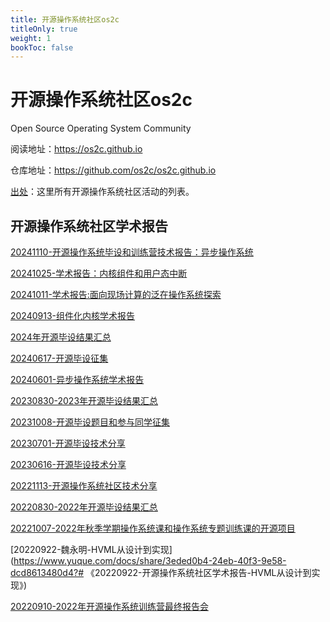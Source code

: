 ```yaml
---
title: 开源操作系统社区os2c
titleOnly: true
weight: 1
bookToc: false
---
```


# 开源操作系统社区os2c

Open Source Operating System Community

阅读地址：<https://os2c.github.io>

仓库地址：<https://github.com/os2c/os2c.github.io>

[出处](https://www.yuque.com/docs/share/b5ae8e1b-966c-4494-b5a2-318a2a052337)：这里所有开源操作系统社区活动的列表。

## 开源操作系统社区学术报告

[20241110-开源操作系统毕设和训练营技术报告：异步操作系统](https://www.yuque.com/xyong-9fuoz/hg8kgr/culbvrzfn9qu9lby)

[20241025-学术报告：内核组件和用户态中断](https://www.yuque.com/xyong-9fuoz/hg8kgr/wkl7y122l8pwwyuo)

[20241011-学术报告:面向现场计算的泛在操作系统探索](https://www.yuque.com/xyong-9fuoz/hg8kgr/hhrh0t5ws3grgupg)

[20240913-组件化内核学术报告](https://www.yuque.com/xyong-9fuoz/hg8kgr/yrqlvc26nf8qfrcl)

[2024年开源毕设结果汇总](https://shimo.im/docs/ZzkLM9W0J0hBoPAQ)

[20240617-开源毕设征集](https://www.yuque.com/xyong-9fuoz/hg8kgr/zkaibaeumvdabgzi)

[20240601-异步操作系统学术报告](https://www.yuque.com/xyong-9fuoz/hg8kgr/xd49izet7xd38gdy)

[20230830-2023年开源毕设结果汇总](https://www.yuque.com/xyong-9fuoz/hg8kgr/nlr21043ghhmmuf9)

[20231008-开源毕设题目和参与同学征集](https://www.yuque.com/xyong-9fuoz/hg8kgr/lg625y278c2f60sd)

[20230701-开源毕设技术分享](https://www.yuque.com/xyong-9fuoz/hg8kgr/qip6ho2p205ucide)

[20230616-开源毕设技术分享](https://www.yuque.com/xyong-9fuoz/hg8kgr/za29qlmfzq31c6vy)

[20221113-开源操作系统社区技术分享](https://www.yuque.com/xyong-9fuoz/hg8kgr/ricin5g3qt1c9gsz)

[20220830-2022年开源毕设结果汇总](https://www.yuque.com/xyong-9fuoz/hg8kgr/rstmxmyv1zutm84y)

[20221007-2022年秋季学期操作系统课和操作系统专题训练课的开源项目](https://www.yuque.com/docs/share/6b5de975-96b1-4b75-b7c0-9421af8303b8)

[20220922-魏永明-HVML从设计到实现](https://www.yuque.com/docs/share/3eded0b4-24eb-40f3-9e58-dcd8613480d4?# 《20220922-开源操作系统社区学术报告-HVML从设计到实现》)

[20220910-2022年开源操作系统训练营最终报告会](https://www.yuque.com/docs/share/43453332-d760-4460-9db2-a7dd2aba26e2)